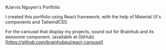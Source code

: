 #Jarvis Nguyen's Portfolio

I created this portfolio using React framework, with the help of Material UI's components and TailwindCSS.

For the carousel that display my projects, sound out for Brainhub and its awesome component. (available at GitHub)
[https://github.com/brainhubeu/react-carousel]